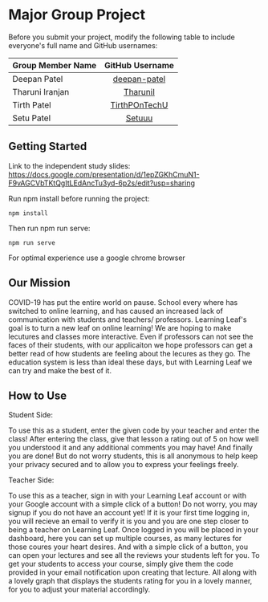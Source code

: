 # Major Group Project

Before you submit your project, modify the following table to include everyone's full name and GitHub usernames:

| Group Member Name          | GitHub Username    |
| :------------------------- |:------------------:|
| Deepan Patel | [deepan-patel](https://github.com/deepan-patel) |
| Tharuni Iranjan | [TharuniI](https://github.com/TharuniI) |
| Tirth Patel | [TirthPOnTechU](https://github.com/TirthPOnTechU) |
| Setu Patel | [Setuuu](https://github.com/Setuuu) |


## Getting Started
Link to the independent study slides:
https://docs.google.com/presentation/d/1epZGKhCmuN1-F9vAGCVbTKtQgItLEdAncTu3yd-6p2s/edit?usp=sharing

Run npm install before running the project:
```
npm install
```

Then run npm run serve:
 ```
 npm run serve
 ```
 For optimal experience use a google chrome browser
 
 
 ## Our Mission
COVID-19 has put the entire world on pause. School every where has switched to online learning, and has caused an increased lack of communication with students and teachers/ professors. Learning Leaf's goal is to turn a new leaf on online learning! We are hoping to make lecutures and classes more interactive. Even if professors can not see the faces of their students, with our applicaiton we hope professors can get a better read of how students are feeling about the lecures as they go. The education system is less than ideal these days, but with Learning Leaf we can try and make the best of it.

## How to Use
Student Side:


To use this as a student, enter the given code by your teacher and enter the class! After entering the class, give that lesson a rating out of 5 on how well you understood it and any additional comments you may have! And finally you are done! But do not worry students, this is all anonymous to help keep your privacy secured and to allow you to express your feelings freely.

Teacher Side:


To use this as a teacher, sign in with your Learning Leaf account or with your Google account with a simple click of a button! Do not worry, you may signup if you do not have an account yet! If it is your first time logging in, you will recieve an email to verify it is you and you are one step closer to being a teacher on Learning Leaf. Once logged in you will be placed in your dashboard, here you can set up multiple courses, as many lectures for those coures your heart desires. And with a simple click of a button, you can open your lectures and see all the reviews your students left for you. To get your students to access your course, simply give them the code provided in your email notification upon creating that lecture. All along with a lovely graph that displays the students rating for you in a lovely manner, for you to adjust your material accordingly.


